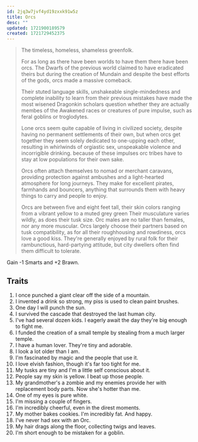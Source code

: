 ```yaml
---
id: 2jq3w7jvf4yd19zxxk91w5z
title: Orcs
desc: ""
updated: 1721900189579
created: 1721729452375
---
```


> The timeless, homeless, shameless greenfolk.
>
> For as long as there have been worlds to have them there have been orcs. The Dwarfs of the previous world claimed to have eradicated theirs but during the creation of Mundain and despite the best efforts of the gods, orcs made a massive comeback.
>
> Their stuted language skills, unshakeable single-mindedness and complete inability to learn from their previous mistakes have made the most wisened Dragonkin scholars question whether they are actually membes of the Awakened races or creatures of pure impulse, such as feral goblins or troglodytes.
>
> Lone orcs seem quite capable of living in civilized society, despite having no permanent settlements of their own, but when orcs get together they seem solely dedicated to one-upping each other, resulting in whirlwinds of orgiastic sex, unspeakable violence and incorrigible drinking. because of these impulses orc tribes have to stay at low populations for their own sake.
>
> Orcs often attach themselves to nomad or merchant caravans, providing protection against ambushes and a light-hearted atmosphere for long journeys. They make for excellent pirates, farmhands and bouncers, anything that surrounds them with heavy things to carry and people to enjoy.
>
> Orcs are between five and eight feet tall, their skin colors ranging from a vibrant yellow to a muted grey green Their musculature varies wildly, as does their tusk size. Orc males are no taller than females, nor any more muscular. Orcs largely choose their partners based on tusk compatibility, as for all their roughhousing and rowdiness, orcs love a good kiss. They're generally enjoyed by rural folk for their rambunctious, hard-partying attitude, but city dwellers often find them difficult to tolerate.

Gain -1 Smarts and +2 Brawn.

## Traits

1. I once punched a giant clear off the side of a mountain.
2. I invented a drink so strong, my piss is used to clean paint brushes.
3. One day I will punch the sun.
4. I survived the cascade that destroyed the last human city.
5. I've had several dozen kids. I eagerly await the day they're big enough to fight me.
6. I funded the creation of a small temple by stealing from a much larger temple.
7. I have a human lover. They're tiny and adorable.
8. I look a lot older than I am.
9. I'm fascinated by magic and the people that use it.
10. I love elvish fashion, though it's far too tight for me.
11. My tusks are tiny and I'm a little self conscious about it.
12. People say my skin is yellow. I beat up those people.
13. My grandmother's a zombie and my enemies provide her with replacement body parts. Now she's hotter than me.
14. One of my eyes is pure white.
15. I'm missing a couple of fingers.
16. I'm incredibly cheerful, even in the direst moments.
17. My mother bakes cookies. I'm incredibly fat. And happy.
18. I've never had sex with an Orc.
19. My hair drags along the floor, collecting twigs and leaves.
20. I'm short enough to be mistaken for a goblin.
